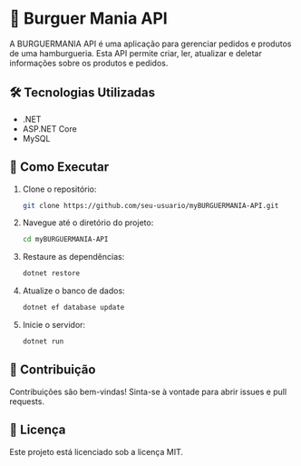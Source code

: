 # 🍔 Burguer Mania API

A BURGUERMANIA API é uma aplicação para gerenciar pedidos e produtos de uma hamburgueria. Esta API permite criar, ler, atualizar e deletar informações sobre os produtos e pedidos.


## 🛠️ Tecnologias Utilizadas

- .NET
- ASP.NET Core
- MySQL

## 🚀 Como Executar

1. Clone o repositório:

    ```bash
    git clone https://github.com/seu-usuario/myBURGUERMANIA-API.git
    ```

2. Navegue até o diretório do projeto:

    ```bash
    cd myBURGUERMANIA-API
    ```

3. Restaure as dependências:

    ```bash
    dotnet restore
    ```

4. Atualize o banco de dados:

    ```bash
    dotnet ef database update
    ```

5. Inicie o servidor:

    ```bash
    dotnet run
    ```

## 🤝 Contribuição

Contribuições são bem-vindas! Sinta-se à vontade para abrir issues e pull requests.

## 📜 Licença

Este projeto está licenciado sob a licença MIT.